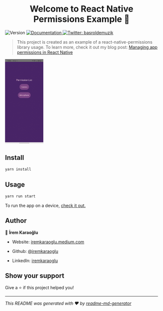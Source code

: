 <h1 align="center">Welcome to React Native Permissions Example 👋</h1>
<p>
  <img alt="Version" src="https://img.shields.io/badge/version-0.0.1-blue.svg?cacheSeconds=2592000" />
  <a href="iremkaraoglu.medium.com" target="_blank">
    <img alt="Documentation" src="https://img.shields.io/badge/documentation-yes-brightgreen.svg" />
  </a>
  <a href="https://twitter.com/basroldemuzik" target="_blank">
    <img alt="Twitter: basroldemuzik" src="https://img.shields.io/twitter/follow/basroldemuzik.svg?style=social" />
  </a>
</p>

> This project is created as an example of a react-native-permissions library usage. To learn more, check it out my blog post: [Managing app permissions in React Native](https://blog.logrocket.com/react-native-permissions/)



<img src="./demo.gif" width="25%" height="25%"/>

## Install

```sh
yarn install
```

## Usage

```sh
yarn run start
```

To run the app on a device, [check it out.](https://reactnative.dev/docs/running-on-device)
## Author

👤 **İrem Karaoğlu**

* Website: [iremkaraoglu.medium.com](https://iremkaraoglu.medium.com)

* Github: [@iremkaraoglu](https://github.com/iremkaraoglu)
* LinkedIn: [iremkaraoglu](https://linkedin.com/in/https:\/\/www.linkedin.com\/in\/iremkaraoglu)

## Show your support

Give a ⭐️ if this project helped you!

***
_This README was generated with ❤️ by [readme-md-generator](https://github.com/kefranabg/readme-md-generator)_
